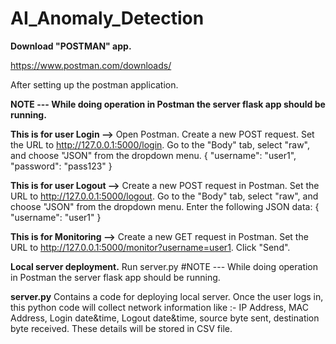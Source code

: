 # AI_Anomaly_Detection

**Download "POSTMAN" app.**

https://www.postman.com/downloads/

After setting up the postman application.

**NOTE --- While doing operation in Postman the server flask app should be running.**

**This is for user Login -->**
Open Postman.
Create a new POST request.
Set the URL to http://127.0.0.1:5000/login.
Go to the "Body" tab, select "raw", and choose "JSON" from the dropdown menu.
{
    "username": "user1",
    "password": "pass123"
}

**This is for user Logout -->**
Create a new POST request in Postman.
Set the URL to http://127.0.0.1:5000/logout.
Go to the "Body" tab, select "raw", and choose "JSON" from the dropdown menu.
Enter the following JSON data:
{
    "username": "user1"
}

**This is for Monitoring -->**
Create a new GET request in Postman.
Set the URL to http://127.0.0.1:5000/monitor?username=user1.
Click "Send".

**Local server deployment.**
Run server.py
#NOTE --- While doing operation in Postman the server flask app should be running.

**server.py**
Contains a code for deploying local server.
Once the user logs in, this python code will collect network information like :- IP Address, MAC Address, Login date&time, Logout date&time, source byte sent, destination byte received.
These details will be stored in CSV file.


